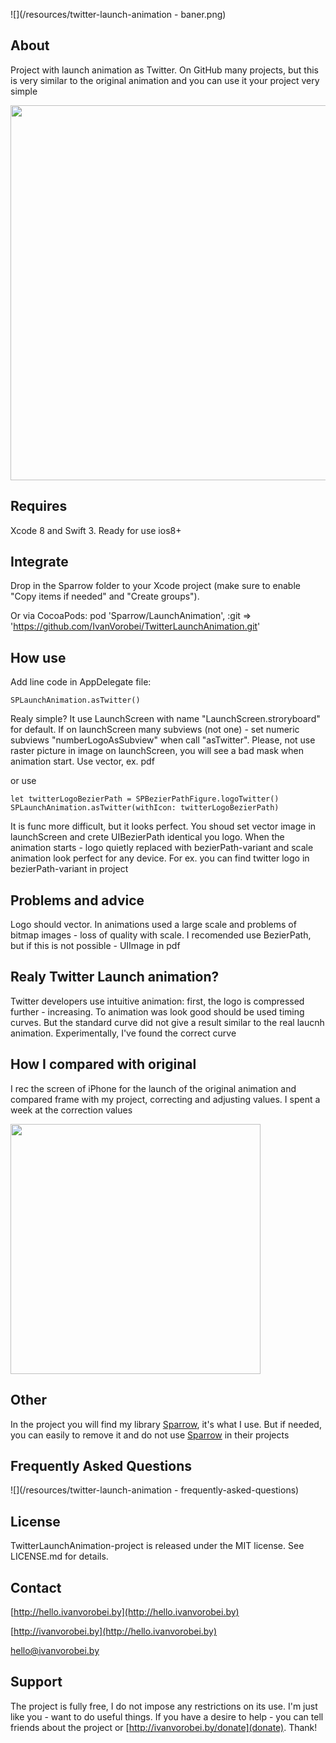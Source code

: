 ![](/resources/twitter-launch-animation - baner.png)

## About
Project with launch animation as Twitter. On GitHub many projects, but this is very similar to the original animation and you can use it your project very simple

<img src="https://raw.githubusercontent.com/IvanVorobei/TwitterLaunchAnimation/master/resources/twitter-launch-animation - mockup_preview.gif" width="600">

## Requires
Xcode 8 and Swift 3. Ready for use ios8+

## Integrate

Drop in the Sparrow folder to your Xcode project (make sure to enable "Copy items if needed" and "Create groups").

Or via CocoaPods:
	pod 'Sparrow/LaunchAnimation', :git => 'https://github.com/IvanVorobei/TwitterLaunchAnimation.git'

## How use
Add line code in AppDelegate file:

	SPLaunchAnimation.asTwitter()

Realy simple? It use LaunchScreen with name "LaunchScreen.stroryboard" for default. If on launchScreen many subviews (not one) - set numeric subviews "numberLogoAsSubview" when call "asTwitter". Please, not use raster picture in image on launchScreen, you will see a bad mask when animation start. Use vector, ex. pdf

or use 

	let twitterLogoBezierPath = SPBezierPathFigure.logoTwitter()
    SPLaunchAnimation.asTwitter(withIcon: twitterLogoBezierPath)

It is func more difficult, but it looks perfect. You shoud set vector image in launchScreen and crete UIBezierPath identical you logo. When the animation starts - logo quietly replaced with bezierPath-variant and scale animation look perfect for any device. For ex. you can find twitter logo in bezierPath-variant in project

## Problems and advice
Logo should vector. In animations used a large scale and problems of bitmap images - loss of quality with scale. I recomended use BezierPath, but if this is not possible - UIImage in pdf

## Realy Twitter Launсh animation?
Twitter developers use intuitive animation: first, the logo is compressed further - increasing. To animation was look good should be used timing curves. But the standard curve did not give a result similar to the real laucnh animation. Experimentally, I've found the correct curve

##  How I compared with original
I rec the screen of iPhone for the launch of the original animation and compared frame with my project, correcting and adjusting values. I spent a week at the correction values

<img src="https://raw.githubusercontent.com/IvanVorobei/TwitterLaunchAnimation/master/resources/twitter-launch-animation - compare.gif" width="400">

## Other
In the project you will find my library [Sparrow](https://github.com/IvanVorobei/Sparrow), it's what I use. But if needed, you can easily to remove it and do not use [Sparrow](https://github.com/IvanVorobei/Sparrow) in their projects 

## Frequently Asked Questions
![](/resources/twitter-launch-animation - frequently-asked-questions)

## License
TwitterLaunchAnimation-project is released under the MIT license. See LICENSE.md for details.

## Contact
 
[http://hello.ivanvorobei.by](http://hello.ivanvorobei.by)

[http://ivanvorobei.by](http://hello.ivanvorobei.by)

hello@ivanvorobei.by

## Support
The project is fully free, I do not impose any restrictions on its use. I'm just like you - want to do useful things. If you have a desire to help - you can tell friends about the project or [http://ivanvorobei.by/donate](donate). Thank!
